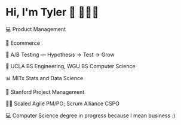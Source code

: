 # Hi, I'm Tyler 👋 👨🏻‍💻

💻 Product Management

🛒 Ecommerce

🧪 A/B Testing — Hypothesis → Test → Grow

🧸 UCLA BS Engineering, WGU BS Computer Science

📊 MITx Stats and Data Science

🌲 Stanford Project Management

🏃🏻 Scaled Agile PM/PO; Scrum Alliance CSPO

💻 Computer Science degree in progress because I mean business :)
